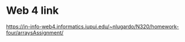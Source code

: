 # Web 4 link

https://in-info-web4.informatics.iupui.edu/~nlugardo/N320/homework-four/arraysAssignment/